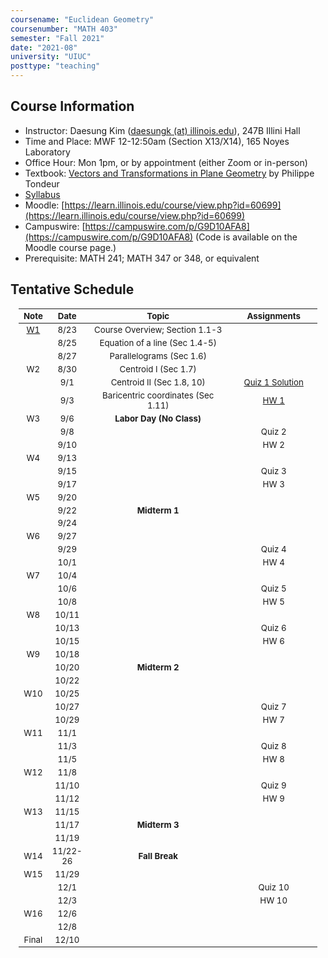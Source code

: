 ```yaml
---
coursename: "Euclidean Geometry"
coursenumber: "MATH 403"
semester: "Fall 2021"
date: "2021-08"
university: "UIUC"
posttype: "teaching"
---
```

## Course Information

- Instructor: Daesung Kim ([daesungk (at) illinois.edu](mailto:daesungk@illinois.edu)), 247B Illini Hall
- Time and Place: MWF 12-12:50am (Section X13/X14), 165 Noyes Laboratory
- Office Hour: Mon 1pm, or by appointment (either Zoom or in-person) 
- Textbook: [Vectors and Transformations in Plane Geometry](https://www.amazon.com/Vectors-Transformations-Geometry-Philippe-Tondeur/dp/0914098284) by Philippe Tondeur 
- [Syllabus](math403-f21-syllabus.pdf)
- Moodle: [https://learn.illinois.edu/course/view.php?id=60699](https://learn.illinois.edu/course/view.php?id=60699) 
- Campuswire: [https://campuswire.com/p/G9D10AFA8](https://campuswire.com/p/G9D10AFA8) (Code is available on the Moodle course page.)
- Prerequisite: MATH 241; MATH 347 or 348, or equivalent

## Tentative Schedule 
| Note            | Date     | Topic                              | Assignments                    |
| ---             | ---      | ---                                | ---                            |
| [W1](lec-1.pdf) | 8/23     | Course Overview; Section 1.1-3     |                                |
|                 | 8/25     | Equation of a line (Sec 1.4-5)     |                                |
|                 | 8/27     | Parallelograms (Sec 1.6)           |                                |
| W2              | 8/30     | Centroid I (Sec 1.7)               |                                |
|                 | 9/1      | Centroid II (Sec 1.8, 10)          | [Quiz 1 Solution](q-1-sol.pdf) |
|                 | 9/3      | Baricentric coordinates (Sec 1.11) | [HW 1](hw-1.pdf)               |
| W3              | 9/6      | **Labor Day (No Class)**           |                                |
|                 | 9/8      |                                    | Quiz 2                         |
|                 | 9/10     |                                    | HW 2                           |
| W4              | 9/13     |                                    |                                |
|                 | 9/15     |                                    | Quiz 3                         |
|                 | 9/17     |                                    | HW 3                           |
| W5              | 9/20     |                                    |                                |
|                 | 9/22     | **Midterm 1**                      |                                |
|                 | 9/24     |                                    |                                |
| W6              | 9/27     |                                    |                                |
|                 | 9/29     |                                    | Quiz 4                         |
|                 | 10/1     |                                    | HW 4                           |
| W7              | 10/4     |                                    |                                |
|                 | 10/6     |                                    | Quiz 5                         |
|                 | 10/8     |                                    | HW 5                           |
| W8              | 10/11    |                                    |                                |
|                 | 10/13    |                                    | Quiz 6                         |
|                 | 10/15    |                                    | HW 6                           |
| W9              | 10/18    |                                    |                                |
|                 | 10/20    | **Midterm 2**                      |                                |
|                 | 10/22    |                                    |                                |
| W10             | 10/25    |                                    |                                |
|                 | 10/27    |                                    | Quiz 7                         |
|                 | 10/29    |                                    | HW 7                           |
| W11             | 11/1     |                                    |                                |
|                 | 11/3     |                                    | Quiz 8                         |
|                 | 11/5     |                                    | HW 8                           |
| W12             | 11/8     |                                    |                                |
|                 | 11/10    |                                    | Quiz 9                         |
|                 | 11/12    |                                    | HW 9                           |
| W13             | 11/15    |                                    |                                |
|                 | 11/17    | **Midterm 3**                      |                                |
|                 | 11/19    |                                    |                                |
| W14             | 11/22-26 | **Fall Break**                     |                                |
| W15             | 11/29    |                                    |                                |
|                 | 12/1     |                                    | Quiz 10                        |
|                 | 12/3     |                                    | HW 10                          |
| W16             | 12/6     |                                    |                                |
|                 | 12/8     |                                    |                                |
| Final           | 12/10    |                                    |                                |

<style>
table {
    width: 95%;
    margin: 0px auto;
    font-size: 95%;
    text-align: center;
}
table td:first-of-type {
    text-align: center;
}
table td:nth-of-type(2) {
    text-align: center;
}
table td:nth-of-type(4) {
    text-align: center;
}
table th:first-of-type {
    width: 10%;
    text-align: center;
}
table th:nth-of-type(2) {
    width: 10%;
    text-align: center;
}
table th:nth-of-type(3) {
    width: 50%;
    text-align: center;
}
table th:nth-of-type(4) {
    width: 30%;
    text-align: center;
}
</style>
